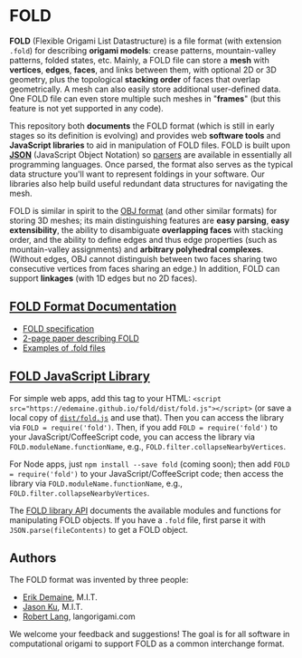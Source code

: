 # FOLD
**FOLD** (Flexible Origami List Datastructure) is a file format (with extension
`.fold`) for describing **origami models**: crease patterns, mountain-valley
patterns, folded states, etc.  Mainly, a FOLD file can store a **mesh** with
**vertices**, **edges**, **faces**, and links between them, with optional
2D or 3D geometry, plus the topological **stacking order** of faces that
overlap geometrically.
A mesh can also easily store additional user-defined data.
One FOLD file can even store multiple such meshes in "**frames**"
(but this feature is not yet supported in any code).

This repository both **documents** the FOLD format (which is still in early
stages so its definition is evolving) and provides web **software tools**
and **JavaScript libraries** to aid in manipulation of FOLD files.
FOLD is built upon
**[JSON](http://www.json.org/)** (JavaScript Object Notation)
so [parsers](http://www.json.org/) are available in essentially all
programming languages.  Once parsed, the format also serves as the typical
data structure you'll want to represent foldings in your software.
Our libraries also help build useful redundant data structures for
navigating the mesh.

FOLD is similar in spirit to the
[OBJ format](http://paulbourke.net/dataformats/obj/) (and other similar
formats) for storing 3D meshes; its main distinguishing features are
**easy parsing**, **easy extensibility**, the ability to disambiguate
**overlapping faces** with stacking order, and the ability to define edges
and thus edge properties (such as mountain-valley assignments) and
**arbitrary polyhedral complexes**.
(Without edges, OBJ cannot distinguish between two faces sharing two
consecutive vertices from faces sharing an edge.)
In addition, FOLD can support **linkages** (with 1D edges but no 2D faces).

## [FOLD Format Documentation](https://github.com/edemaine/fold/tree/master/doc/spec.md)

* [FOLD specification](https://github.com/edemaine/fold/tree/master/doc/spec.md)
* [2-page paper describing FOLD](http://erikdemaine.org/papers/FOLD_CGW2016/)
* [Examples of .fold files](https://github.com/edemaine/fold/tree/master/examples/)

## [FOLD JavaScript Library](https://github.com/edemaine/fold/tree/master/doc/api.md)

For simple web apps, add this tag to your HTML:
`<script src="https://edemaine.github.io/fold/dist/fold.js"></script>`
(or save a local copy of
[`dist/fold.js`](https://github.com/edemaine/fold/blob/master/dist/fold.js)
and use that).
Then you can access the library via `FOLD = require('fold')`.
Then, if you add `FOLD = require('fold')` to your JavaScript/CoffeeScript code,
you can access the library via `FOLD.moduleName.functionName`, e.g.,
`FOLD.filter.collapseNearbyVertices`.

For Node apps, just `npm install --save fold` (coming soon);
then add `FOLD = require('fold')` to your JavaScript/CoffeeScript code;
then access the library via `FOLD.moduleName.functionName`, e.g.,
`FOLD.filter.collapseNearbyVertices`.

The [FOLD library API](https://github.com/edemaine/fold/tree/master/doc/api.md)
documents the available modules and functions for manipulating FOLD objects.
If you have a `.fold` file, first parse it with `JSON.parse(fileContents)`
to get a FOLD object.

## Authors

The FOLD format was invented by three people:
* [Erik Demaine](http://erikdemaine.org), M.I.T.
* [Jason Ku](http://jasonku.mit.edu), M.I.T.
* [Robert Lang](http://langorigami.com), langorigami.com

We welcome your feedback and suggestions!  The goal is for all software in
computational origami to support FOLD as a common interchange format.
